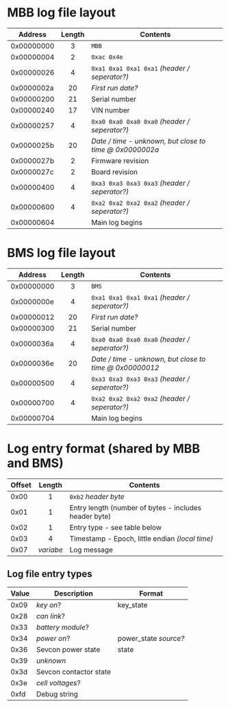 # MBB log file layout

Address    | Length | Contents                                      
---------- | :----: | --------
0x00000000 | 3      | `MBB`
0x00000004 | 2      | `0xac 0x4e`
0x00000026 | 4      | `0xa1 0xa1 0xa1 0xa1` *(header / seperator?)*
0x0000002a | 20     | *First run date?*
0x00000200 | 21     | Serial number
0x00000240 | 17     | VIN number
0x00000257 | 4      | `0xa0 0xa0 0xa0 0xa0` *(header / seperator?)*
0x0000025b | 20     | *Date / time - unknown, but close to time @ 0x0000002a*
0x0000027b | 2      | Firmware revision
0x0000027c | 2      | Board revision
0x00000400 | 4      | `0xa3 0xa3 0xa3 0xa3` *(header / seperator?)*
0x00000600 | 4      | `0xa2 0xa2 0xa2 0xa2` *(header / seperator?)*
0x00000604 |        | Main log begins



# BMS log file layout

Address    | Length | Contents                                      
---------- | :----: | --------
0x00000000 | 3      | `BMS`
0x0000000e | 4      | `0xa1 0xa1 0xa1 0xa1` *(header / seperator?)*
0x00000012 | 20     | *First run date?*
0x00000300 | 21     | Serial number
0x0000036a | 4      | `0xa0 0xa0 0xa0 0xa0` *(header / seperator?)*
0x0000036e | 20     | *Date / time - unknown, but close to time @ 0x00000012*
0x00000500 | 4      | `0xa3 0xa3 0xa3 0xa3` *(header / seperator?)*
0x00000700 | 4      | `0xa2 0xa2 0xa2 0xa2` *(header / seperator?)*
0x00000704 |        | Main log begins



# Log entry format (shared by MBB and BMS)

Offset | Length    | Contents                                      
------ | :-------: | --------
0x00   | 1         | `0xb2` *header byte*
0x01   | 1         | Entry length (number of bytes - includes header byte)
0x02   | 1         | Entry type - see table below
0x03   | 4         | Timestamp - Epoch, little endian *(local time)*
0x07   | *variabe* | Log message

## Log file entry types

Value | Description             | Format
----- | ----------------------- | ------
0x09  | *key on*?               | key_state
0x28  | *can link*?             |
0x33  | *battery module*?       | 
0x34  | *power on*?             | power_state *source?*
0x36  | Sevcon power state      | state
0x39  | *unknown*               |
0x3d  | Sevcon contactor state  | 
0x3e  | *cell voltages*?        | 
0xfd  | Debug string            | 


